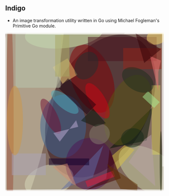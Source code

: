 ## Indigo
* An image transformation utility written in Go using Michael Fogleman's Primitive Go module.

![Afro Futurism](out.png)



